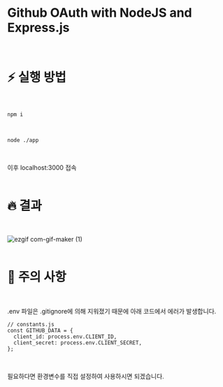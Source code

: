 # Github OAuth with NodeJS and Express.js

</br>

# ⚡ 실행 방법
</br>

```
npm i
```
</br>

```
node ./app
```
</br>

이후 localhost:3000 접속
</br>
</br>

# 🔥 결과
</br>

![ezgif com-gif-maker (1)](https://user-images.githubusercontent.com/79911816/193420356-271c0705-0257-4364-bf3e-508c0093edc6.gif)
</br>
</br>

# 🛑 주의 사항
</br>

.env 파일은 .gitignore에 의해 지워졌기 때문에 아래 코드에서 에러가 발생합니다.
</br>

```
// constants.js
const GITHUB_DATA = {
  client_id: process.env.CLIENT_ID,
  client_secret: process.env.CLIENT_SECRET,
};
```
</br>

필요하다면 환경변수를 직접 설정하여 사용하시면 되겠습니다.
</br>


